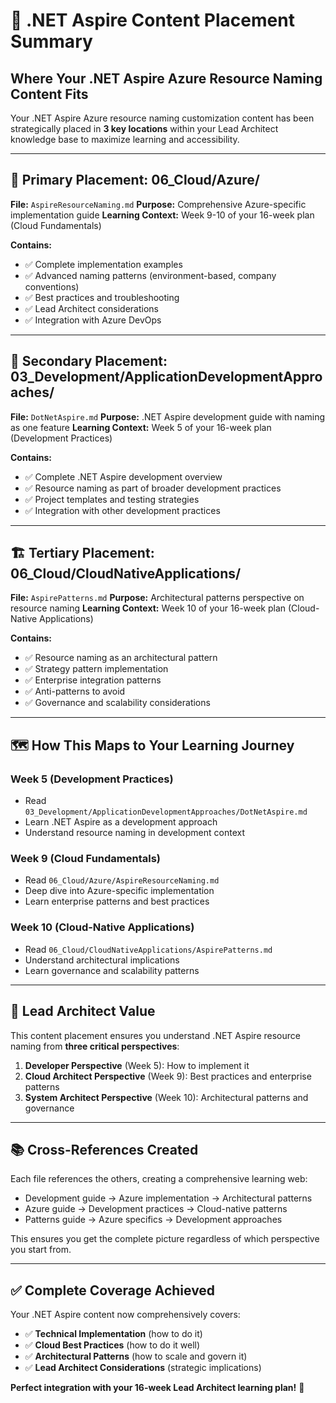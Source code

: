 # 📍 .NET Aspire Content Placement Summary

## Where Your .NET Aspire Azure Resource Naming Content Fits

Your .NET Aspire Azure resource naming customization content has been strategically placed in **3 key locations** within your Lead Architect knowledge base to maximize learning and accessibility.

---

## 🎯 **Primary Placement: 06_Cloud/Azure/**

**File:** `AspireResourceNaming.md`
**Purpose:** Comprehensive Azure-specific implementation guide
**Learning Context:** Week 9-10 of your 16-week plan (Cloud Fundamentals)

**Contains:**
- ✅ Complete implementation examples
- ✅ Advanced naming patterns (environment-based, company conventions)
- ✅ Best practices and troubleshooting
- ✅ Lead Architect considerations
- ✅ Integration with Azure DevOps

---

## 🔧 **Secondary Placement: 03_Development/ApplicationDevelopmentApproaches/**

**File:** `DotNetAspire.md`
**Purpose:** .NET Aspire development guide with naming as one feature
**Learning Context:** Week 5 of your 16-week plan (Development Practices)

**Contains:**
- ✅ Complete .NET Aspire development overview
- ✅ Resource naming as part of broader development practices
- ✅ Project templates and testing strategies
- ✅ Integration with other development practices

---

## 🏗️ **Tertiary Placement: 06_Cloud/CloudNativeApplications/**

**File:** `AspirePatterns.md`
**Purpose:** Architectural patterns perspective on resource naming
**Learning Context:** Week 10 of your 16-week plan (Cloud-Native Applications)

**Contains:**
- ✅ Resource naming as an architectural pattern
- ✅ Strategy pattern implementation
- ✅ Enterprise integration patterns
- ✅ Anti-patterns to avoid
- ✅ Governance and scalability considerations

---

## 🗺️ **How This Maps to Your Learning Journey**

### **Week 5 (Development Practices)**
- Read `03_Development/ApplicationDevelopmentApproaches/DotNetAspire.md`
- Learn .NET Aspire as a development approach
- Understand resource naming in development context

### **Week 9 (Cloud Fundamentals)**
- Read `06_Cloud/Azure/AspireResourceNaming.md`
- Deep dive into Azure-specific implementation
- Learn enterprise patterns and best practices

### **Week 10 (Cloud-Native Applications)**
- Read `06_Cloud/CloudNativeApplications/AspirePatterns.md`
- Understand architectural implications
- Learn governance and scalability patterns

---

## 🎯 **Lead Architect Value**

This content placement ensures you understand .NET Aspire resource naming from **three critical perspectives**:

1. **Developer Perspective** (Week 5): How to implement it
2. **Cloud Architect Perspective** (Week 9): Best practices and enterprise patterns
3. **System Architect Perspective** (Week 10): Architectural patterns and governance

---

## 📚 **Cross-References Created**

Each file references the others, creating a comprehensive learning web:
- Development guide → Azure implementation → Architectural patterns
- Azure guide → Development practices → Cloud-native patterns  
- Patterns guide → Azure specifics → Development approaches

This ensures you get the complete picture regardless of which perspective you start from.

---

## ✅ **Complete Coverage Achieved**

Your .NET Aspire content now comprehensively covers:
- ✅ **Technical Implementation** (how to do it)
- ✅ **Cloud Best Practices** (how to do it well)
- ✅ **Architectural Patterns** (how to scale and govern it)
- ✅ **Lead Architect Considerations** (strategic implications)

**Perfect integration with your 16-week Lead Architect learning plan!** 🚀
